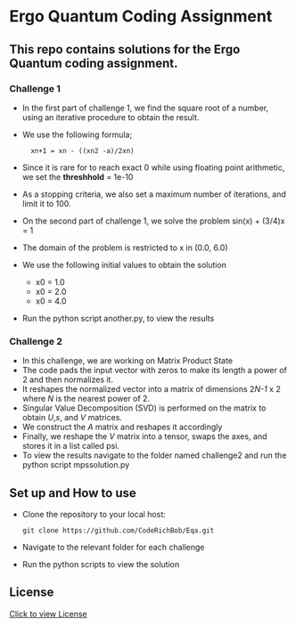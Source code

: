 # Ergo Quantum Coding Assignment

## This repo contains solutions for the Ergo Quantum coding assignment.

### Challenge 1

- In the first part of challenge 1, we find the square root of a number, using an iterative procedure to obtain the result.

- We use the following formula;

        xn+1 = xn - ((xn2 -a)/2xn)

- Since it is rare for to reach exact 0 while using floating point arithmetic, we set the **threshhold** = 1e-10
- As a stopping criteria, we also set a maximum number of iterations, and limit it to 100.

- On the second part of challenge 1, we solve the problem
  sin(x) + (3/4)x = 1

- The domain of the problem is restricted to x in (0.0, 6.0)
- We use the following initial values to obtain the solution

  - x0 = 1.0
  - x0 = 2.0
  - x0 = 4.0

- Run the python script another.py, to view the results

### Challenge 2

- In this challenge, we are working on Matrix Product State
- The code pads the input vector with zeros to make its length a power of 2 and then normalizes it.
- It reshapes the normalized vector into a matrix of dimensions 2*N-1* x 2 where _N_ is the nearest power of 2.
- Singular Value Decomposition (SVD) is performed on the matrix to obtain _U_,_s_, and _V_ matrices.
- We construct the _A_ matrix and reshapes it accordingly
- Finally, we reshape the _V_ matrix into a tensor, swaps the axes, and stores it in a list called psi.
- To view the results navigate to the folder named challenge2 and run the python script mpssolution.py

## Set up and How to use

- Clone the repository to your local host:

  `git clone https://github.com/CodeRichBob/Eqa.git`

- Navigate to the relevant folder for each challenge
- Run the python scripts to view the solution

## License

[Click to view License](LICENSE)
